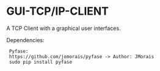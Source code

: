 # GUI-TCP/IP-CLIENT

A TCP Client with a graphical user interfaces.


Dependencies:

     Pyfase:  
     https://github.com/jomorais/pyfase -> Author: JMorais
     sudo pip install pyfase
     
